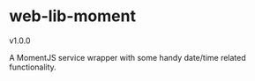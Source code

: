 # web-lib-moment

v1.0.0

A MomentJS service wrapper with some handy date/time related functionality.